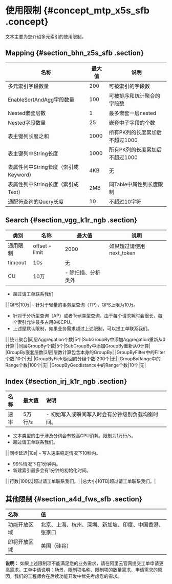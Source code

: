# 使用限制 {#concept_mtp_x5s_sfb .concept}

文本主要为您介绍多元索引的使用限制。

## Mapping {#section_bhn_z5s_sfb .section}

|名称|最大值|说明|
|--|---|--|
|多元索引字段数量|200|可被索引的字段数|
|EnableSortAndAgg字段数量|100|可被排序和统计聚合的字段数|
|Nested嵌套层数|1|最多嵌套一层nested|
|Nested字段数量|25|嵌套中子字段的个数|
|表主键列长度之和|1000|所有PK列的长度累加后不超过1000|
|表主键列中String长度|1000|所有PK列的长度累加后不超过1000|
|表属性列中String长度（索引成Keyword）|4KB|无|
|表属性列中String长度（索引成Text）|2MB|同Table中属性列长度限制|
|通配符查询的Query长度|10|不超过10字符|

## Search {#section_vgg_k1r_ngb .section}

|类别|名称|最大值|说明|
|--|--|---|--|
|通用限制|offset + limit|2000|如果超过请使用next\_token|
|timeout|10s|无|
|CU|10万| -   除扫描、分析类外
-   超过请工单联系我们

 |
|QPS|10万| -   针对于轻量的事务型查询（TP），QPS上限为10万。
-   针对于分析型查询（AP）或者Text类型查询，由于每个请求耗时会很长，每个索引允许最多占用8核CPU。
-   上述是默认限制，如果业务需求超过上述限制，可以提工单联系我们。

 |
|统计聚合|同层Aggregation个数|5个|SubGroupBy中添加Aggregation重新从0计算|
|同层GroupBy个数|5个|SubGroupBy中添加GroupBy重新从0计算|
|GroupBy嵌套层数|3层|层数计算包含本身的GroupBy|
|GroupByFilter中的Filter个数|10个|无|
|GroupByField返回的分组个数|200个|无|
|GroupByRange中的Range个数|100个|无|
|GroupByGeodistance中的Range个数|10个|无|

## Index {#section_irj_k1r_ngb .section}

|名称|最大值|说明|
|:-|:--|:-|
|速率|5万行/s| -   初始写入或瞬间写入时会有分钟级别负载均衡时间。
-   文本类型的由于涉及分词会有较高CPU消耗，限制为1万行/s。
-   超过请工单联系我们。

 |
|同步延迟|10s| -   写入速率稳定情况下10秒内。
-   99%情况下在1分钟内。
-   新建索引最多会有1分钟的初始化时间。

 |
|行数|100亿|超过请工单联系我们。|
|总大小|10TB|超过请工单联系我们。|

## 其他限制 {#section_a4d_fws_sfb .section}

|名称|值|
|:-|:-|
|功能开放区域|北京、上海、杭州、深圳、新加坡、印度、中国香港、张家口|
|即将开放区域|美国（硅谷）|

**说明：** 如果上述限制项不能满足您的业务需求，请在阿里云官网提交工单申请更高需求。工单中请说明：场景、限制项名称、限制项的数量需求、申请需求的原因，我们的工程师会在后续功能开发中优先考虑您的需求。

